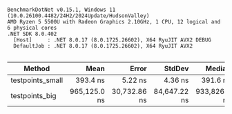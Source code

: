 ```

BenchmarkDotNet v0.15.1, Windows 11 (10.0.26100.4482/24H2/2024Update/HudsonValley)
AMD Ryzen 5 5500U with Radeon Graphics 2.10GHz, 1 CPU, 12 logical and 6 physical cores
.NET SDK 8.0.402
  [Host]     : .NET 8.0.17 (8.0.1725.26602), X64 RyuJIT AVX2 DEBUG
  DefaultJob : .NET 8.0.17 (8.0.1725.26602), X64 RyuJIT AVX2


```
| Method           | Mean         | Error        | StdDev       | Median       |
|----------------- |-------------:|-------------:|-------------:|-------------:|
| testpoints_small |     393.4 ns |      5.22 ns |      4.36 ns |     391.6 ns |
| testpoints_big   | 965,125.0 ns | 30,732.86 ns | 84,647.22 ns | 933,826.4 ns |
